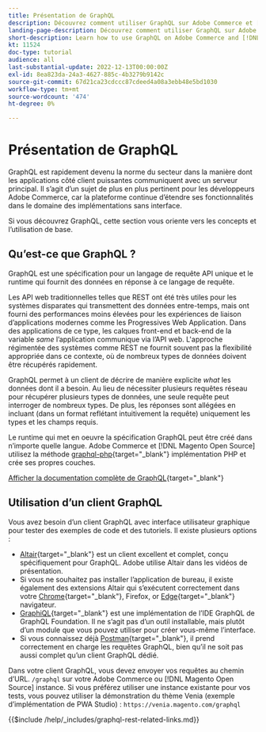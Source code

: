 ```yaml
---
title: Présentation de GraphQL
description: Découvrez comment utiliser GraphQL sur Adobe Commerce et [!DNL Magento Open Source]. Utilisation des appels GraphQL GET et POST pour Adobe Commerce et [!DNL Magento Open Source].
landing-page-description: Découvrez comment utiliser GraphQL sur Adobe Commerce et [!DNL Magento Open Source]. Utilisation des appels GraphQL GET et POST pour Adobe Commerce et [!DNL Magento Open Source].
short-description: Learn how to use GraphQL on Adobe Commerce and [!DNL Magento Open Source]. Use GraphQL GET and POST calls for Adobe Commerce and [!DNL Magento Open Source].
kt: 11524
doc-type: tutorial
audience: all
last-substantial-update: 2022-12-13T00:00:00Z
exl-id: 8ea823da-24a3-4627-885c-4b3279b9142c
source-git-commit: 67d21ca23cdccc87cdeed4a08a3ebb48e5bd1030
workflow-type: tm+mt
source-wordcount: '474'
ht-degree: 0%

---
```


# Présentation de GraphQL

GraphQL est rapidement devenu la norme du secteur dans la manière dont les applications côté client puissantes communiquent avec un serveur principal. Il s’agit d’un sujet de plus en plus pertinent pour les développeurs Adobe Commerce, car la plateforme continue d’étendre ses fonctionnalités dans le domaine des implémentations sans interface.

Si vous découvrez GraphQL, cette section vous oriente vers les concepts et l’utilisation de base.

## Qu’est-ce que GraphQL ?

GraphQL est une spécification pour un langage de requête API unique et le runtime qui fournit des données en réponse à ce langage de requête.

Les API web traditionnelles telles que REST ont été très utiles pour les systèmes disparates qui transmettent des données entre-temps, mais ont fourni des performances moins élevées pour les expériences de liaison d’applications modernes comme les Progressives Web Application. Dans des applications de ce type, les calques front-end et back-end de la variable _same_ l’application communique via l’API web. L&#39;approche régimentée des systèmes comme REST ne fournit souvent pas la flexibilité appropriée dans ce contexte, où de nombreux types de données doivent être récupérés rapidement.

GraphQL permet à un client de décrire de manière explicite _what_ les données dont il a besoin. Au lieu de nécessiter plusieurs requêtes réseau pour récupérer plusieurs types de données, une seule requête peut interroger de nombreux types. De plus, les réponses sont allégées en incluant (dans un format reflétant intuitivement la requête) uniquement les types et les champs requis.

Le runtime qui met en oeuvre la spécification GraphQL peut être créé dans n’importe quelle langue. Adobe Commerce et [!DNL Magento Open Source] utilisez la méthode
[graphql-php](https://webonyx.github.io/graphql-php/){target="_blank"} implémentation PHP et crée ses propres couches.

[Afficher la documentation complète de GraphQL](https://graphql.org/learn){target="_blank"}

## Utilisation d’un client GraphQL

Vous avez besoin d’un client GraphQL avec interface utilisateur graphique pour tester des exemples de code et des tutoriels. Il existe plusieurs options :

* [Altair](https://altairgraphql.dev/){target="_blank"} est un client excellent et complet, conçu spécifiquement pour GraphQL. Adobe utilise Altair dans les vidéos de présentation.
* Si vous ne souhaitez pas installer l’application de bureau, il existe également des extensions Altair qui s’exécutent correctement dans votre
   [Chrome](https://chrome.google.com/webstore/detail/altair-graphql-client/flnheeellpciglgpaodhkhmapeljopja){target="_blank"}, Firefox, or [Edge](https://microsoftedge.microsoft.com/addons/detail/altair-graphql-client/kpggioiimijgcalmnfnalgglgooonopa){target="_blank"} navigateur.
* [GraphiQL](https://github.com/graphql/graphiql/tree/main/packages/graphiql){target="_blank"} est une implémentation de l’IDE GraphQL de GraphQL Foundation. Il ne s’agit pas d’un outil installable, mais plutôt d’un module que vous pouvez utiliser pour créer vous-même l’interface.
* Si vous connaissez déjà [Postman](https://www.postman.com/){target="_blank"}, il prend correctement en charge les requêtes GraphQL, bien qu’il ne soit pas aussi complet qu’un client GraphQL dédié.

Dans votre client GraphQL, vous devez envoyer vos requêtes au chemin d’URL. `/graphql` sur votre Adobe Commerce ou [!DNL Magento Open Source] instance. Si vous préférez utiliser une instance existante pour vos tests, vous pouvez utiliser la démonstration du thème Venia (exemple d’implémentation de PWA Studio) : `https://venia.magento.com/graphql`

{{$include /help/_includes/graphql-rest-related-links.md}}
